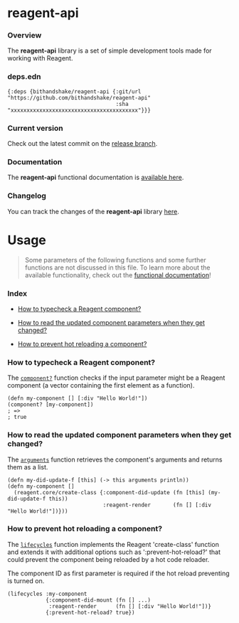 
# reagent-api

### Overview

The <strong>reagent-api</strong> library is a set of simple development tools made
for working with Reagent.

### deps.edn

```
{:deps {bithandshake/reagent-api {:git/url "https://github.com/bithandshake/reagent-api"
                                  :sha     "xxxxxxxxxxxxxxxxxxxxxxxxxxxxxxxxxxxxxxxx"}}}
```

### Current version

Check out the latest commit on the [release branch](https://github.com/bithandshake/reagent-api/tree/release).

### Documentation

The <strong>reagent-api</strong> functional documentation is [available here](https://bithandshake.github.io/reagent-api).

### Changelog

You can track the changes of the <strong>reagent-api</strong> library [here](CHANGES.md).

# Usage

> Some parameters of the following functions and some further functions are not discussed in this file.
  To learn more about the available functionality, check out the [functional documentation](documentation/COVER.md)!

### Index

- [How to typecheck a Reagent component?](#how-to-typecheck-a-reagent-component)

- [How to read the updated component parameters when they get changed?](#how-to-read-the-updated-component-parameters-when-they-get-changed)

- [How to prevent hot reloading a component?](#how-to-prevent-hot-reloading-a-component)

### How to typecheck a Reagent component?

The [`component?`](documentation/cljs/reagent/API.md/#component) function
checks if the input parameter might be a Reagent component (a vector containing
the first element as a function).

```
(defn my-component [] [:div "Hello World!"])
(component? [my-component])
; =>
; true
```

### How to read the updated component parameters when they get changed?

The [`arguments`](documentation/cljs/reagent/API.md/#arguments) function
retrieves the component's arguments and returns them as a list.

```
(defn my-did-update-f [this] (-> this arguments println))
(defn my-component []
  (reagent.core/create-class {:component-did-update (fn [this] (my-did-update-f this))
                              :reagent-render       (fn [] [:div "Hello World!"])}))
```

### How to prevent hot reloading a component?

The [`lifecycles`](documentation/cljs/reagent/API.md/#lifecycles) function
implements the Reagent 'create-class' function and extends it with additional
options such as ':prevent-hot-reload?' that could prevent the component being
reloaded by a hot code reloader.

The component ID as first parameter is required if the hot reload preventing is turned on.

```
(lifecycles :my-component
            {:component-did-mount (fn [] ...)
             :reagent-render      (fn [] [:div "Hello World!"])}
            {:prevent-hot-reload? true})
```

